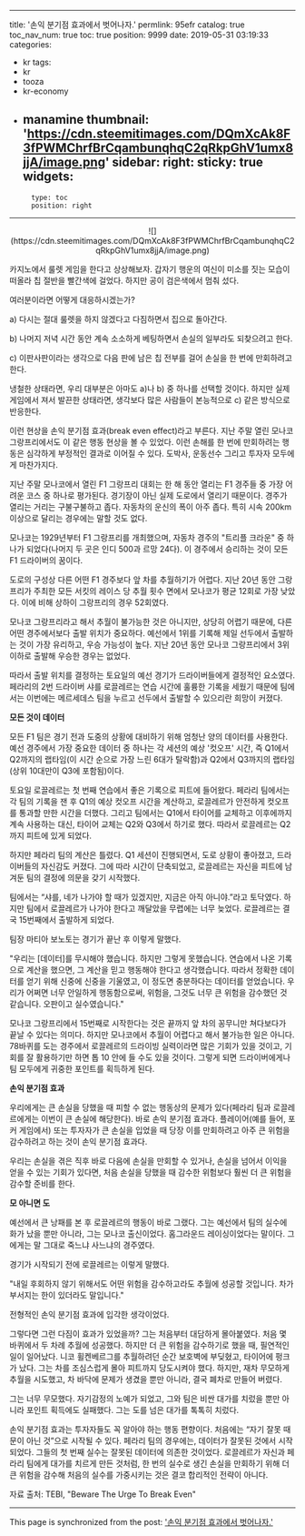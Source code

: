 
---
title: '손익 분기점 효과에서 벗어나자.'
permlink: 95efr
catalog: true
toc_nav_num: true
toc: true
position: 9999
date: 2019-05-31 03:19:33
categories:
- kr
tags:
- kr
- tooza
- kr-economy
- manamine
thumbnail: 'https://cdn.steemitimages.com/DQmXcAk8F3fPWMChrfBrCqambunqhqC2qRkpGhV1umx8jjA/image.png'
sidebar:
    right:
        sticky: true
widgets:
    -
        type: toc
        position: right
---


<center>
![](https://cdn.steemitimages.com/DQmXcAk8F3fPWMChrfBrCqambunqhqC2qRkpGhV1umx8jjA/image.png)
</center>

카지노에서 룰렛 게임을 한다고 상상해보자. 갑자기 행운의 여신이 미소를 짓는 모습이 떠올라 칩 절반을 빨간색에 걸었다. 하지만 공이 검은색에서 멈춰 섰다.​

여러분이라면 어떻게 대응하시겠는가?​

a) 다시는 절대 룰렛을 하지 않겠다고 다짐하면서 집으로 돌아간다.​

b) 나머지 저녁 시간 동안 계속 소소하게 베팅하면서 손실의 일부라도 되찾으려고 한다.​

c) 이판사판이라는 생각으로 다음 판에 남은 칩 전부를 걸어 손실을 한 번에 만회하려고 한다.​

냉철한 상태라면, 우리 대부분은 아마도 a)나 b) 중 하나를 선택할 것이다. 하지만 실제 게임에서 져서 발끈한 상태라면, 생각보다 많은 사람들이 본능적으로 c) 같은 방식으로 반응한다.​

이런 현상을 손익 분기점 효과(break even effect)라고 부른다. 지난 주말 열린 모나코 그랑프리에서도 이 같은 행동 현상을 볼 수 있었다. 이런 손해를 한 번에 만회하려는 행동은 심각하게 부정적인 결과로 이어질 수 있다. 도박사, 운동선수 그리고 투자자 모두에게 마찬가지다.​

지난 주말 모나코에서 열린 F1 그랑프리 대회는 한 해 동안 열리는 F1 경주들 중 가장 어려운 코스 중 하나로 평가된다. 경기장이 아닌 실제 도로에서 열리기 때문이다. 경주가 열리는 거리는 구불구불하고 좁다. 자동차의 운신의 폭이 아주 좁다. 특히 시속 200km 이상으로 달리는 경우에는 말할 것도 없다.​

모나코는 1929년부터 F1 그랑프리를 개최했으며, 자동차 경주의 "트리플 크라운" 중 하나가 되었다(나머지 두 곳은 인디 500과 르망 24다). 이 경주에서 승리하는 것이 모든 F1 드라이버의 꿈이다.​

도로의 구성상 다른 어떤 F1 경주보다 앞 차를 추월하기가 어렵다. 지난 20년 동안 그랑프리가 주최한 모든 서킷의 레이스 당 추월 횟수 면에서 모나코가 평균 12회로 가장 낮았다. 이에 비해 상하이 그랑프리의 경우 52회였다.​

모나코 그랑프리라고 해서 추월이 불가능한 것은 아니지만, 상당히 어렵기 때문에, 다른 어떤 경주에서보다 출발 위치가 중요하다. 예선에서 1위를 기록해 제일 선두에서 출발하는 것이 가장 유리하고, 우승 가능성이 높다. 지난 20년 동안 모나코 그랑프리에서 3위 이하로 출발해 우승한 경우는 없었다.​

따라서 출발 위치를 결정하는 토요일의 예선 경기가 드라이버들에게 결정적인 요소였다. 페라리의 2번 드라이버 샤를 로끌레르는 연습 시간에 훌륭한 기록을 세웠기 때문에 팀에서는 이번에는 메르세데스 팀을 누르고 선두에서 출발할 수 있으리란 희망이 커졌다.​

**모든 것이 데이터**​

모든 F1 팀은 경기 전과 도중의 상황에 대비하기 위해 엄청난 양의 데이터를 사용한다. 예선 경주에서 가장 중요한 데이터 중 하나는 각 세션의 예상 '컷오프' 시간, 즉 Q1에서 Q2까지의 랩타임(이 시간 순으로 가장 느린 6대가 탈락함)과 Q2에서 Q3까지의 랩타임(상위 10대만이 Q3에 포함됨)이다.​

토요일 로끌레르는 첫 번째 연습에서 좋은 기록으로 피트에 들어왔다. 페라리 팀에서는 각 팀의 기록을 잰 후 Q1의 예상 컷오프 시간을 계산하고, 로끌레르가 안전하게 컷오프를 통과할 만한 시간을 더했다. 그리고 팀에서는 Q1에서 타이어를 교체하고 이후에까지 계속 사용하는 대신, 타이어 교체는 Q2와 Q3에서 하기로 했다. 따라서 로끌레르는 Q2까지 피트에 있게 되었다.​

하지만 페라리 팀의 계산은 틀렸다. Q1 세션이 진행되면서, 도로 상황이 좋아졌고, 드라이버들의 자신감도 커졌다. 그에 따라 시간이 단축되었고, 로끌레르는 자신을 피트에 남겨둔 팀의 결정에 의문을 갖기 시작했다.​

팀에서는 “샤를, 네가 나가야 할 때가 있겠지만, 지금은 아직 아니야.”라고 토닥였다. 하지만 팀에서 로끌레르가 나가야 한다고 깨달았을 무렵에는 너무 늦었다. 로끌레르는 결국 15번째에서 출발하게 되었다.​

팀장 마티아 보노토는 경기가 끝난 후 이렇게 말했다.​

"우리는 [데이터]를 무시해야 했습니다. 하지만 그렇게 못했습니다. 연습에서 나온 기록으로 계산을 했으면, 그 계산을 믿고 행동해야 한다고 생각했습니다. 따라서 정확한 데이터를 얻기 위해 신중에 신중을 기울였고, 이 정도면 충분하다는 데이터를 얻었습니다. 우리가 어쩌면 너무 안일하게 행동함으로써, 위험을, 그것도 너무 큰 위험을 감수했던 것 같습니다. 오판이고 실수였습니다."​

모나코 그랑프리에서 15번째로 시작한다는 것은 끝까지 앞 차의 꽁무니만 쳐다보다가 끝날 수 있다는 의미다. 하지만 모나코에서 추월이 어렵다고 해서 불가능한 일은 아니다. 78바퀴를 도는 경주에서 로끌레르의 드라이빙 실력이라면 많은 기회가 있을 것이고, 기회를 잘 활용하기만 하면 톱 10 안에 들 수도 있을 것이다. 그렇게 되면 드라이버에게나 팀 모두에게 귀중한 포인트를 획득하게 된다.​

**손익 분기점 효과**​

우리에게는 큰 손실을 당했을 때 피할 수 없는 행동상의 문제가 있다(페라리 팀과 로끌레르에게는 이번이 큰 손실에 해당한다). 바로 손익 분기점 효과다. 플레이어(예를 들어, 포커 게임에서) 또는 투자자가 큰 손실을 입었을 때 당장 이를 만회하려고 아주 큰 위험을 감수하려고 하는 것이 손익 분기점 효과다.​

우리는 손실을 겪은 직후 바로 다음에 손실을 만회할 수 있거나, 손실을 넘어서 이익을 얻을 수 있는 기회가 있다면, 처음 손실을 당했을 때 감수한 위험보다 훨씬 더 큰 위험을 감수할 준비를 한다.​

**모 아니면 도**

예선에서 큰 낭패를 본 후 로끌레르의 행동이 바로 그랬다. 그는 예선에서 팀의 실수에 화가 났을 뿐만 아니라, 그는 모나코 출신이었다. 홈그라운드 레이싱이었다는 말이다. 그에게는 말 그대로 죽느냐 사느냐의 경주였다.​

경기가 시작되기 전에 로끌레르는 이렇게 말했다.​

"내일 후회하지 않기 위해서도 어떤 위험을 감수하고라도 추월에 성공할 것입니다. 차가 부서지는 한이 있더라도 말입니다."​

전형적인 손익 분기점 효과에 입각한 생각이었다.​

그렇다면 그런 다짐이 효과가 있었을까? 그는 처음부터 대담하게 몰아붙였다. 처음 몇 바퀴에서 두 차례 추월에 성공했다. 하지만 더 큰 위험을 감수하기로 했을 때, 필연적인 일이 일어났다. 니코 휠켄베르그를 추월하려던 순간 보호벽에 부딪혔고, 타이어에 펑크가 났다. 그는 차를 조심스럽게 몰아 피트까지 당도시켜야 했다. 하지만, 재차 무모하게 추월을 시도했고, 차 바닥에 문제가 생겼을 뿐만 아니라, 결국 폐차로 만들어 버렸다.​

그는 너무 무모했다. 자기감정의 노예가 되었고, 그와 팀은 비싼 대가를 치렀을 뿐만 아니라 포인트 획득에도 실패했다. 그는 도를 넘은 대가를 톡톡히 치렀다.​

손익 분기점 효과는 투자자들도 꼭 알아야 하는 행동 편향이다. 처음에는 “자기 잘못 때문이 아닌 것”으로 시작될 수 있다. 페라리 팀의 경우에는, 데이터가 잘못된 것에서 시작되었다. 그들의 첫 번째 실수는 잘못된 데이터에 의존한 것이었다. 로끌레르가 자신과 페라리 팀에게 대가를 치르게 만든 것처럼, 한 번의 실수로 생긴 손실을 만회하기 위해 더 큰 위험을 감수해 처음의 실수를 가중시키는 것은 결코 합리적인 전략이 아니다.​

자료 출처: TEBI, "Beware The Urge To Break Even"

- - -

This page is synchronized from the post: ['손익 분기점 효과에서 벗어나자.'](https://steemit.com/@pius.pius/95efr)
